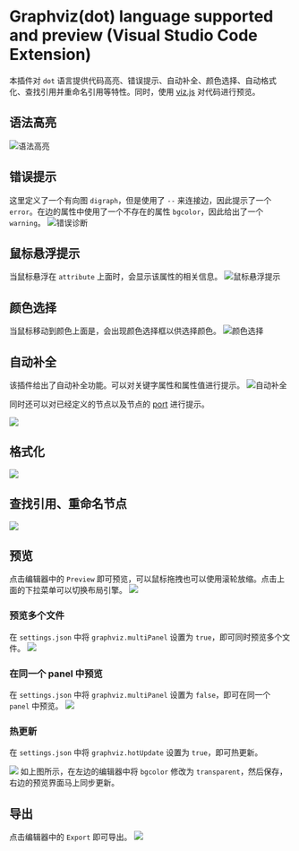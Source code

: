 # Graphviz(dot) language supported and preview (Visual Studio Code Extension)

本插件对 `dot` 语言提供代码高亮、错误提示、自动补全、颜色选择、自动格式化、查找引用并重命名引用等特性。同时，使用 [viz.js](https://github.com/mdaines/viz.js.git) 对代码进行预览。


## 语法高亮
![语法高亮](asset/other/highlight.jpg)

## 错误提示
这里定义了一个有向图 `digraph`，但是使用了 `--` 来连接边，因此提示了一个 `error`。在边的属性中使用了一个不存在的属性 `bgcolor`，因此给出了一个 `warning`。
![错误诊断](asset/other/diagnostic.gif)

## 鼠标悬浮提示
当鼠标悬浮在 `attribute` 上面时，会显示该属性的相关信息。
![鼠标悬浮提示](asset/other/hover.gif)

## 颜色选择
当鼠标移动到颜色上面是，会出现颜色选择框以供选择颜色。
![颜色选择](asset/other/color.gif)

## 自动补全
该插件给出了自动补全功能。可以对关键字属性和属性值进行提示。
![自动补全](asset/other/completion1.gif)

同时还可以对已经定义的节点以及节点的 [port](https://graphviz.org/doc/info/shapes.html#record-based-note) 进行提示。

![](asset/other/completion2.gif)

## 格式化
![](asset/other/formating.gif)

## 查找引用、重命名节点
![](asset/other/symbol.gif)

## 预览
点击编辑器中的 `Preview` 即可预览，可以鼠标拖拽也可以使用滚轮放缩。点击上面的下拉菜单可以切换布局引擎。
![](asset/other/preview.gif)

### 预览多个文件
在 `settings.json` 中将 `graphviz.multiPanel` 设置为 `true`，即可同时预览多个文件。
![](asset/other/previewmul.gif)
### 在同一个 panel 中预览
在 `settings.json` 中将 `graphviz.multiPanel` 设置为 `false`，即可在同一个 `panel` 中预览。
![](asset/other/previewuni.gif)
### 热更新
在 `settings.json` 中将 `graphviz.hotUpdate` 设置为 `true`，即可热更新。


![](asset/other/hotupdate.gif)
如上图所示，在左边的编辑器中将 `bgcolor` 修改为 `transparent`，然后保存，右边的预览界面马上同步更新。

## 导出
点击编辑器中的 `Export` 即可导出。
![](asset/other/export.gif)






